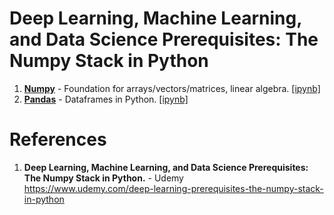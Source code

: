 # Deep Learning, Machine Learning, and Data Science Prerequisites: The Numpy Stack in Python

1.  **[Numpy](https://github.com/nkuhta/Numpy-Stack/tree/master/Numpy)** - Foundation for arrays/vectors/matrices, linear algebra.  [[ipynb]](https://github.com/nkuhta/Numpy-Stack/blob/master/Numpy/Numpy.ipynb)
1.  **[Pandas](https://github.com/nkuhta/Numpy-Stack/tree/master/Numpy)** - Dataframes in Python.  [[ipynb]](https://github.com/nkuhta/Numpy-Stack/blob/master/Numpy/Numpy.ipynb)

#  References
1.  **Deep Learning, Machine Learning, and Data Science Prerequisites: The Numpy Stack in Python.** - Udemy   
	https://www.udemy.com/deep-learning-prerequisites-the-numpy-stack-in-python